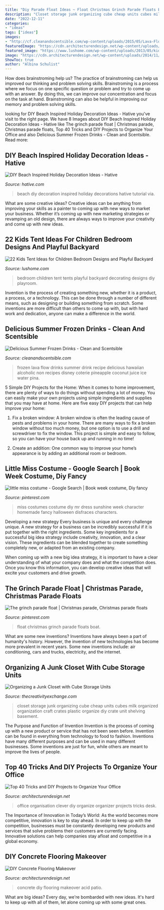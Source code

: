 ```yaml
---
title: "Diy Parade Float Ideas ~ Float Christmas Grinch Parade Floats Boat"
description: "Closet storage junk organizing cube cheap units cubes milk organized organization craft crates plastic organize diy crate unit shelving basement"
date: "2022-12-11"
categories:
- "ideas"
tags: ["ideas"]
images:
- "http://cf.cleanandscentsible.com/wp-content/uploads/2015/05/Lava-Flow-Drink.jpg"
featuredImage: "https://cdn.architecturendesign.net/wp-content/uploads/2014/11/clever-office-organisation-25.jpg"
featured_image: "https://www.lushome.com/wp-content/uploads/2013/05/kids-playroom-ideas-tents-children-bedroom-15.jpg"
image: "https://cdn.architecturendesign.net/wp-content/uploads/2014/11/clever-office-organisation-25.jpg"
ShowToc: true
author: "Albina Schulist"
---
```



How does brainstroming help us?
The practice of brainstroming can help us improved our thinking and problem solving skills. Brainstroming is a process where we focus on one specific question or problem and try to come up with an answer. By doing this, we can improve our concentration and focus on the task at hand. Brainstroming can also be helpful in improving our memory and problem solving skills.

	

		
looking for DIY Beach Inspired Holiday Decoration Ideas - Hative you've visit to the right page. We have 8 Images about DIY Beach Inspired Holiday Decoration Ideas - Hative like The grinch parade float | Christmas parade, Christmas parade floats, Top 40 Tricks and DIY Projects to Organize Your Office and also Delicious Summer Frozen Drinks - Clean and Scentsible. Read more:
		
    
## DIY Beach Inspired Holiday Decoration Ideas - Hative

<img loading=lazy src="https://hative.com/wp-content/uploads/2015/11/beach-holiday-decorations/5-diy-beach-inspired-holiday-decoration-ideas.jpg" onerror="this.onerror=null;this.src='https://tse2.mm.bing.net/th?id=OIP.Ni-VgwNOQ6FpGxD8ogcw8QHaLH&amp;pid=15.1';" alt="DIY Beach Inspired Holiday Decoration Ideas - Hative">

_Source: hative.com_

>beach diy decoration inspired holiday decorations hative tutorial via. 

	

What are some creative ideas?
Creative ideas can be anything from improving your skills as a painter to coming up with new ways to market your business. Whether it’s coming up with new marketing strategies or revamping an old design, there are always ways to improve your creativity and come up with new ideas.

    
## 22 Kids Tent Ideas For Children Bedroom Designs And Playful Backyard

<img loading=lazy src="https://www.lushome.com/wp-content/uploads/2013/05/kids-playroom-ideas-tents-children-bedroom-15.jpg" onerror="this.onerror=null;this.src='https://tse4.mm.bing.net/th?id=OIP.MXKBAyICRK9-6IDrs4RTFAHaE8&amp;pid=15.1';" alt="22 Kids Tent Ideas for Children Bedroom Designs and Playful Backyard">

_Source: lushome.com_

>bedroom children tent tents playful backyard decorating designs diy playroom. 

	

Invention is the process of creating something new, whether it is a product, a process, or a technology. This can be done through a number of different means, such as designing or building something from scratch. Some inventions are more difficult than others to come up with, but with hard work and dedication, anyone can make a difference in the world.

    
## Delicious Summer Frozen Drinks - Clean And Scentsible

<img loading=lazy src="http://cf.cleanandscentsible.com/wp-content/uploads/2015/05/Lava-Flow-Drink.jpg" onerror="this.onerror=null;this.src='https://tse2.mm.bing.net/th?id=OIP.-D5F-vhE_iWEQ5Se-MRg-QHaKW&amp;pid=15.1';" alt="Delicious Summer Frozen Drinks - Clean and Scentsible">

_Source: cleanandscentsible.com_

>frozen lava flow drinks summer drink recipe delicious hawaiian alcoholic non recipes disney coterie pineapple coconut juice ice water pina. 

	

5 Simple DIY Projects for the Home:
When it comes to home improvement, there are plenty of ways to do things without spending a lot of money. You can easily make your own projects using simple ingredients and supplies that you may have at home. Here are five easy DIY projects that can help improve your home: 
1. Fix a broken window: A broken window is often the leading cause of pests and problems in your home. There are many ways to fix a broken window without too much money, but one option is to use a drill and screwdriver to fix the window. This project is simple and easy to follow, so you can have your house back up and running in no time!

2. Create an addition: One common way to improve your home’s appearance is by adding an additional room or bedroom.

    
## Little Miss Costume - Google Search | Book Week Costume, Diy Fancy

<img loading=lazy src="https://i.pinimg.com/736x/ca/60/d3/ca60d3d9eef98afd1bbe92f8d4ed5b69--little-miss.jpg" onerror="this.onerror=null;this.src='https://tse1.mm.bing.net/th?id=OIP.MWcfhO42cvB6449flgRzgwDdEs&amp;pid=15.1';" alt="little miss costume - Google Search | Book week costume, Diy fancy">

_Source: pinterest.com_

>miss costumes costume diy mr dress sunshine week character homemade fancy halloween disfraces characters. 

	

Developing a new strategy
Every business is unique and every challenge unique. A new strategy for a business can be incredibly successful if it is put together with the right ingredients. 
Some key ingredients for a successful big idea strategy include creativity, innovation, and a clear vision. These ingredients can be blended together to create something completely new, or adapted from an existing company. 

When coming up with a new big idea strategy, it is important to have a clear understanding of what your company does and what the competition does. Once you know this information, you can develop creative ideas that will excite your customers and drive growth.

    
## The Grinch Parade Float | Christmas Parade, Christmas Parade Floats

<img loading=lazy src="https://i.pinimg.com/736x/71/0e/03/710e03d55e50dd955aea37751e542a53--parade-floats-the-grinch.jpg" onerror="this.onerror=null;this.src='https://tse1.mm.bing.net/th?id=OIP.uTC_72WkMXcgAIvw_1Cu2wEgDY&amp;pid=15.1';" alt="The grinch parade float | Christmas parade, Christmas parade floats">

_Source: pinterest.com_

>float christmas grinch parade floats boat. 

	

What are some new inventions?
Inventions have always been a part of humanity's history. However, the invention of new technologies has become more prevalent in recent years. Some new inventions include: air conditioning, cars and trucks, electricity, and the internet.

    
## Organizing A Junk Closet With Cube Storage Units

<img loading=lazy src="https://www.thecreativityexchange.com/wp-content/uploads/2012/03/2012-03-25-junk-4.jpg" onerror="this.onerror=null;this.src='https://tse3.mm.bing.net/th?id=OIP.QF0Mp85uM1CXO1U8X69hQQHaLZ&amp;pid=15.1';" alt="Organizing a Junk Closet with Cube Storage Units">

_Source: thecreativityexchange.com_

>closet storage junk organizing cube cheap units cubes milk organized organization craft crates plastic organize diy crate unit shelving basement. 

	

The Purpose and Function of Invention
Invention is the process of coming up with a new product or service that has not been seen before. Invention can be found in everything from technology to food to fashion. Inventions have many different purposes and can be used in many different businesses. Some inventions are just for fun, while others are meant to improve the lives of people.

    
## Top 40 Tricks And DIY Projects To Organize Your Office

<img loading=lazy src="https://cdn.architecturendesign.net/wp-content/uploads/2014/11/clever-office-organisation-25.jpg" onerror="this.onerror=null;this.src='https://tse4.mm.bing.net/th?id=OIP.9PjsKAslajVWK1oyISRTFAHaLH&amp;pid=15.1';" alt="Top 40 Tricks and DIY Projects to Organize Your Office">

_Source: architecturendesign.net_

>office organisation clever diy organize organizer projects tricks desk. 

	

The Importance of Innovation in Today’s World:
As the world becomes more competitive, innovation is key to stay ahead. In order to keep up with the competition, businesses must be constantly developing new products and services that solve problems their customers are currently facing. Innovative solutions can help companies stay afloat and competitive in a global economy.

    
## DIY Concrete Flooring Makeover

<img loading=lazy src="https://cdn.architecturendesign.net/wp-content/uploads/2016/01/AD-DIY-Concrete-Flooring-Makeover-02.jpg" onerror="this.onerror=null;this.src='https://tse3.mm.bing.net/th?id=OIP.OWKPPqNWVD0c2833HrX3fgHaJ3&amp;pid=15.1';" alt="DIY Concrete Flooring Makeover">

_Source: architecturendesign.net_

>concrete diy flooring makeover acid patio. 

	

What are big ideas?
Every day, we're bombarded with new ideas. It's hard to keep up with all of them, let alone coming up with some great ones.

